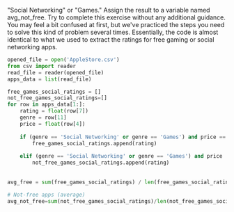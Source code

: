 "Social Networking" or "Games."
Assign the result to a variable named avg_not_free.
Try to complete this exercise without any additional guidance. You may feel a bit confused at first, but we've practiced the steps you need to solve this kind of problem several times. Essentially, the code is almost identical to what we used to extract the ratings for free gaming or social networking apps.

```python
opened_file = open('AppleStore.csv')
from csv import reader
read_file = reader(opened_file)
apps_data = list(read_file)

free_games_social_ratings = []
not_free_games_social_ratings=[]
for row in apps_data[1:]:
    rating = float(row[7])
    genre = row[11]
    price = float(row[4])
    
    if (genre == 'Social Networking' or genre == 'Games') and price == 0:
        free_games_social_ratings.append(rating)
     
    elif (genre == 'Social Networking' or genre == 'Games') and price != 0:
        not_free_games_social_ratings.append(rating)
        
        
avg_free = sum(free_games_social_ratings) / len(free_games_social_ratings)

# Not-free apps (average)
avg_not_free=sum(not_free_games_social_ratings)/len(not_free_games_social_ratings)
